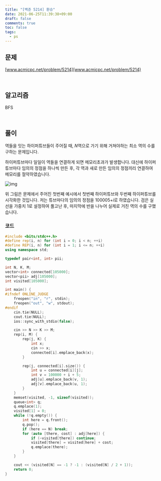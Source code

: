 ```yaml
---
title: "[백준 5214] 환승"
date: 2021-06-25T11:39:38+09:00
draft: false
comments: true
toc: false
tags:
  - ps
---
```


## 문제

[www.acmicpc.net/problem/5214](www.acmicpc.net/problem/5214)

<br>

## 알고리즘

BFS

<br>

## 풀이

역들을 잇는 하이퍼튜브들이 주어질 때, $N$역으로 가기 위해 거쳐야하는 최소 역의 수를 구하는 문제입니다.

하이퍼튜브마다 일일이 역들을 연결하게 되면 메모리초과가 발생합니다. 대신에 하이퍼튜브마다 임의의 정점을 하나씩 만든 후, 각 역과 새로 만든 임의의 정점끼리 연결하여 메모리를 절약하였습니다.

![img](https://blog.kakaocdn.net/dn/UHglz/btq799IqEYd/bJbxZH7g5LvBf9FyRqFf90/img.png)

위 그림은 문제에서 주어진 첫번째 예시에서 첫번째 하이퍼튜브와 두번째 하이퍼튜브를 시각화한 것입니다. 저는 튜브마다의 임의의 정점을 100005+$i$로 하였습니다. 검은 실선을 가중치 1로 설정하여 풀고난 후, 마지막에 반을 나누어 실제로 거친 역의 수를 구했습니다.

### 코드

```c++
#include <bits/stdc++.h>
#define rep(i, n) for (int i = 0; i < n; ++i)
#define REP(i, n) for (int i = 1; i <= n; ++i)
using namespace std;

typedef pair<int, int> pii;

int N, K, M;
vector<int> connected[105000];
vector<pii> adj[105000];
int visited[105000];

int main() {
#ifndef ONLINE_JUDGE
    freopen("in", "r", stdin);
    freopen("out", "w", stdout);
#endif
    cin.tie(NULL);
    cout.tie(NULL);
    ios::sync_with_stdio(false);

    cin >> N >> K >> M;
    rep(i, M) {
        rep(j, K) {
            int x;
            cin >> x;
            connected[i].emplace_back(x);
        }

        rep(j, connected[i].size()) {
            int u = connected[i][j];
            int v = 100000 + i + 5;
            adj[u].emplace_back(v, 1);
            adj[v].emplace_back(u, 1);
        }
    }
    memset(visited, -1, sizeof(visited));
    queue<int> q;
    q.emplace(1);
    visited[1] = 0;
    while (!q.empty()) {
        int here = q.front();
        q.pop();
        if (here == N) break;
        for (auto [there, cost] : adj[here]) {
            if (~visited[there]) continue;
            visited[there] = visited[here] + cost;
            q.emplace(there);
        }
    }

    cout << (visited[N] == -1 ? -1 : (visited[N] / 2 + 1));
    return 0;
}
```
